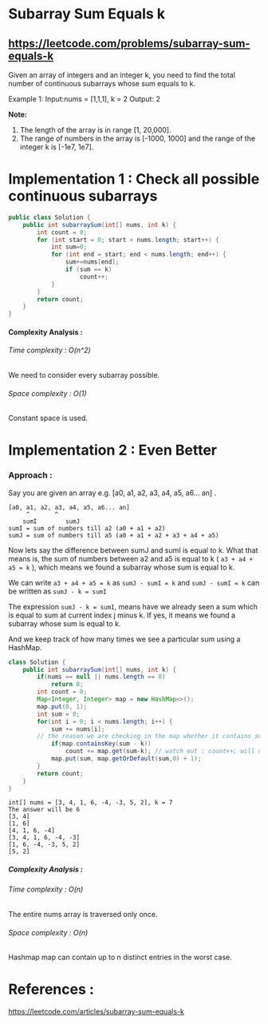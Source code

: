 # Subarray Sum Equals k
## https://leetcode.com/problems/subarray-sum-equals-k

Given an array of integers and an integer k, you need to find the total number of continuous subarrays whose sum equals to k.

Example 1:
Input:nums = [1,1,1], k = 2
Output: 2

**Note:**
1. The length of the array is in range [1, 20,000].
2. The range of numbers in the array is [-1000, 1000] and the range of the integer k is [-1e7, 1e7].



# Implementation 1 : Check all possible continuous subarrays
```java
public class Solution {
    public int subarraySum(int[] nums, int k) {
        int count = 0;
        for (int start = 0; start < nums.length; start++) {
            int sum=0;
            for (int end = start; end < nums.length; end++) {
                sum+=nums[end];
                if (sum == k)
                    count++;
            }
        }
        return count;
    }
}
```

#### Complexity Analysis :

###### Time complexity : O(n^2)
We need to consider every subarray possible.

###### Space complexity : O(1)
Constant space is used.

# Implementation 2 : Even Better
### Approach :
Say you are given an array e.g. [a0, a1, a2, a3, a4, a5, a6... an] . 
```
[a0, a1, a2, a3, a4, a5, a6... an]
	 ^	     ^	
	sumI	    sumJ
sumI = sum of numbers till a2 (a0 + a1 + a2)
sumJ = sum of numbers till a5 (a0 + a1 + a2 + a3 + a4 + a5)
```

Now lets say the difference between sumJ and sumI is equal to k. 
What that means is, the sum of numbers between a2 and a5 is equal to k ( `a3 + a4 + a5 = k` ), which means we found a subarray whose sum is equal to k.

We can write `a3 + a4 + a5 = k` as `sumJ - sumI = k` and `sumJ - sumI = k` can be written as `sumJ - k = sumI`

The expression `sumJ - k = sumI`, means have we already seen a sum which is equal to sum at current index j minus k. If yes, it means we found a subarray whose sum is equal to k. 

And we keep track of how many times we see a particular sum using a HashMap.

```java
class Solution {
    public int subarraySum(int[] nums, int k) {
        if(nums == null || nums.length == 0)
            return 0;
        int count = 0;
        Map<Integer, Integer> map = new HashMap<>();
        map.put(0, 1);
        int sum = 0;
        for(int i = 0; i < nums.length; i++) {
            sum += nums[i];
	    // the reason we are checking in the map whether it contains sum - k, because it means there is a subarray with sum k  
            if(map.containsKey(sum - k)) 
                count += map.get(sum-k); // watch out : count++; will not give correct result
            map.put(sum, map.getOrDefault(sum,0) + 1);
        }
        return count;
    }
}
```

```
int[] nums = [3, 4, 1, 6, -4, -3, 5, 2], k = 7
The answer will be 6
[3, 4]
[1, 6]
[4, 1, 6, -4]
[3, 4, 1, 6, -4, -3]
[1, 6, -4, -3, 5, 2]
[5, 2]

```

##### Complexity Analysis :

###### Time complexity : O(n)
The entire nums array is traversed only once.

###### Space complexity : O(n)
Hashmap map can contain up to n distinct entries in the worst case.

# References :
https://leetcode.com/articles/subarray-sum-equals-k
